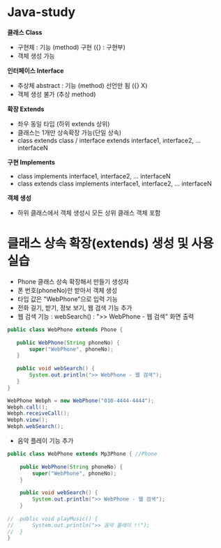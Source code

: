 # Java-study

**클래스 Class**
- 구현체 : 기능 (method) 구현 ({} : 구현부)
- 객체 생성 가능

**인터페이스 Interface**
- 추상체 abstract : 기능 (method) 선언만 됨 ({} X)
- 객체 생성 불가 (추상 method)

**확장 Extends**
- 좌우 동일 타입 (하위 extends 상위)
- 클래스는 1개만 상속확장 가능(단일 상속)
- class extends class / interface extends interface1, interface2, ... interfaceN

**구현 Implements**
- class implements interface1, interface2, ... interfaceN
- class extends class implements interface1, interface2, ... interfaceN 


**객체 생성**
- 하위 클래스에서 객체 생성시 모든 상위 클래스 객체 포함

# 클래스 상속 확장(extends) 생성 및 사용 실습
 - Phone 클래스 상속 확장해서 만들기
 생성자
 - 폰 번호(phoneNo)만 받아서 객체 생성
 - 타입 값은 "WebPhone"으로 입력
 기능
 - 전화 걸기, 받기, 정보 보기, 웹 검색 기능 추가
 - 웹 검색 기능 : webSearch() : ">> WebPhone - 웹 검색" 화면 출력
 
 ```java
 public class WebPhone extends Phone {
	
	public WebPhone(String phoneNo) {
		super("WebPhone", phoneNo);
	}
	
	public void webSearch() {
		System.out.println(">> WebPhone - 웹 검색");
	}
}
```
```java
WebPhone Webph = new WebPhone("010-4444-4444");
Webph.call();
Webph.receiveCall();
Webph.view();
Webph.webSearch();
```
- 음악 플레이 기능 추가
```java
public class WebPhone extends Mp3Phone { //Phone
	
	public WebPhone(String phoneNo) {
		super("WebPhone", phoneNo);
	}
	
	public void webSearch() {
		System.out.println(">> WebPhone - 웹 검색");
	}
	
//	public void playMusic() {
//		System.out.println(">> 음악 플레이 !!");
//	}
}
```

